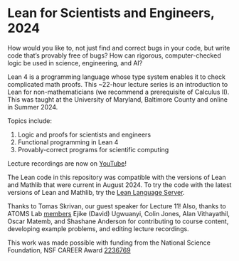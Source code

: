 # Lean for Scientists and Engineers, 2024

How would you like to, not just find and correct bugs in your code, but write code that’s provably free of bugs? How can rigorous, computer-checked logic be used in science, engineering, and AI? 

Lean 4 is a programming language whose type system enables it to check complicated math proofs. This ~22-hour lecture series is an introduction to Lean for non-mathematicians (we recommend a prerequisite of Calculus II). This was taught at the University of Maryland, Baltimore County and online in Summer 2024.

Topics include:
1. Logic and proofs for scientists and engineers
2. Functional programming in Lean 4
3. Provably-correct programs for scientific computing

Lecture recordings are now on [YouTube](https://www.youtube.com/playlist?list=PLX21uJ4UfpF43NExUcPcAEgnzV58x_26l)!

The Lean code in this repository was compatible with the versions of Lean and Mathlib that were current in August 2024. To try the code with the latest versions of Lean and Mathlib, try the [Lean Language Server](https://live.lean-lang.org).

Thanks to Tomas Skrivan, our guest speaker for Lecture 11! Also, thanks to ATOMS Lab [members](https://atomslab.github.io/members/) Ejike (David) Ugwuanyi, Colin Jones, Alan Vithayathil, Oscar Matemb, and Shashane Anderson for contributing to course content, developing example problems, and editing lecture recordings.

 This work was made possible with funding from the National Science Foundation, NSF CAREER Award [2236769](https://www.nsf.gov/awardsearch/showAward?AWD_ID=2236769)
